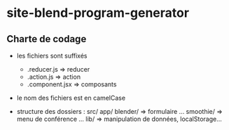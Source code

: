 # site-blend-program-generator

## Charte de codage

- les fichiers sont suffixés
  - .reducer.js => reducer
  - .action.js => action
  - .component.jsx => composants

- le nom des fichiers est en camelCase

- structure des dossiers :
  src/
    app/
      blender/      => formulaire
        ...
      smoothie/     => menu de conférence
        ...
    lib/            => manipulation de données, localStorage...

